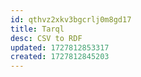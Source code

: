 ```yaml
---
id: qthvz2xkv3bgcrlj0m8gd17
title: Tarql
desc: CSV to RDF
updated: 1727812853317
created: 1727812845203
---
```

